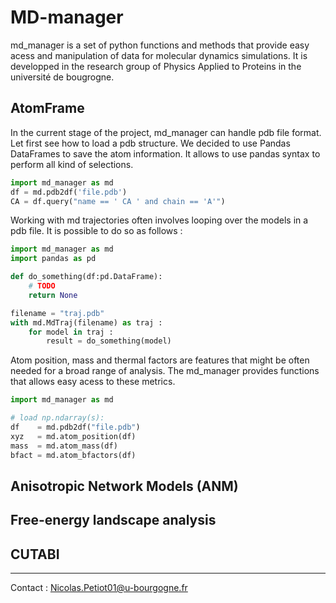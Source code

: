 # MD-manager
md_manager is a set of python functions and methods that provide easy acess and manipulation of data for molecular dynamics simulations. It is developped in the research group of Physics Applied to Proteins in the université de bougrogne. 

## AtomFrame
In the current stage of the project, md_manager can handle pdb file format. Let first see how to load a pdb structure. We decided to use Pandas DataFrames to save the atom information. It allows to use pandas syntax to perform all kind of selections.

```python
import md_manager as md
df = md.pdb2df('file.pdb')
CA = df.query("name == ' CA ' and chain == 'A'")
```

Working with md trajectories often involves looping over the models in a pdb file. It is possible to do so as follows :

```python
import md_manager as md
import pandas as pd

def do_something(df:pd.DataFrame):
    # TODO
    return None

filename = "traj.pdb"
with md.MdTraj(filename) as traj :
    for model in traj :
        result = do_something(model)
```

Atom position, mass and thermal factors are features that might be often needed for a broad range of analysis. The md_manager provides functions that allows easy acess to these metrics.

```python
import md_manager as md

# load np.ndarray(s):
df    = md.pdb2df("file.pdb")
xyz   = md.atom_position(df)
mass  = md.atom_mass(df)
bfact = md.atom_bfactors(df)
```

## Anisotropic Network Models (ANM)

## Free-energy landscape analysis

## CUTABI
---
Contact : Nicolas.Petiot01@u-bourgogne.fr